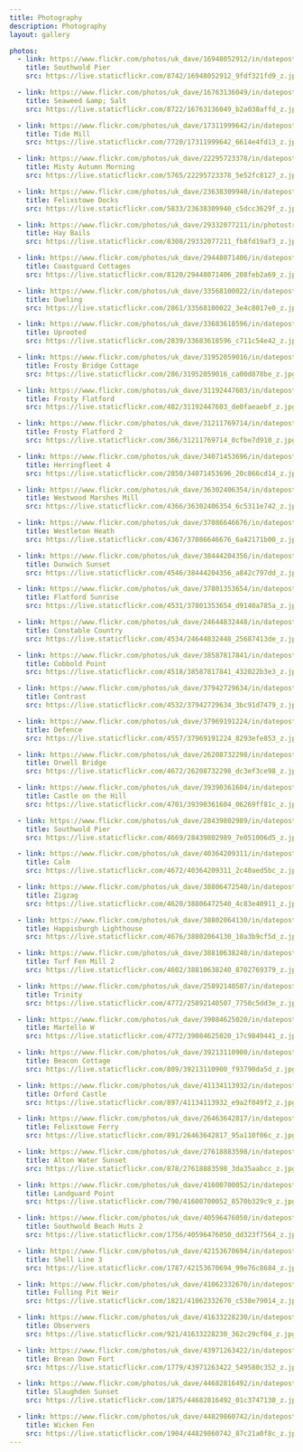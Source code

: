 ```yaml
---
title: Photography
description: Photography
layout: gallery

photos:
  - link: https://www.flickr.com/photos/uk_dave/16948052912/in/dateposted/
    title: Southwold Pier
    src: https://live.staticflickr.com/8742/16948052912_9fdf321fd9_z.jpg

  - link: https://www.flickr.com/photos/uk_dave/16763136049/in/dateposted/
    title: Seaweed &amp; Salt
    src: https://live.staticflickr.com/8722/16763136049_b2a038affd_z.jpg

  - link: https://www.flickr.com/photos/uk_dave/17311999642/in/dateposted/
    title: Tide Mill
    src: https://live.staticflickr.com/7720/17311999642_6614e4fd13_z.jpg

  - link: https://www.flickr.com/photos/uk_dave/22295723378/in/dateposted/
    title: Misty Autumn Morning
    src: https://live.staticflickr.com/5765/22295723378_5e52fc8127_z.jpg

  - link: https://www.flickr.com/photos/uk_dave/23638309940/in/dateposted/
    title: Felixstowe Docks
    src: https://live.staticflickr.com/5833/23638309940_c5dcc3629f_z.jpg

  - link: https://www.flickr.com/photos/uk_dave/29332077211/in/photostream/
    title: Hay Bails
    src: https://live.staticflickr.com/8308/29332077211_fb8fd19af3_z.jpg

  - link: https://www.flickr.com/photos/uk_dave/29448071406/in/dateposted/
    title: Coastguard Cottages
    src: https://live.staticflickr.com/8120/29448071406_208feb2a69_z.jpg

  - link: https://www.flickr.com/photos/uk_dave/33568100022/in/dateposted/
    title: Dueling
    src: https://live.staticflickr.com/2861/33568100022_3e4c8017e0_z.jpg

  - link: https://www.flickr.com/photos/uk_dave/33683618596/in/dateposted/
    title: Uprooted
    src: https://live.staticflickr.com/2839/33683618596_c711c54e42_z.jpg

  - link: https://www.flickr.com/photos/uk_dave/31952059016/in/dateposted/
    title: Frosty Bridge Cottage
    src: https://live.staticflickr.com/286/31952059016_ca00d878be_z.jpg

  - link: https://www.flickr.com/photos/uk_dave/31192447603/in/dateposted/
    title: Frosty Flatford
    src: https://live.staticflickr.com/482/31192447603_de0faeaebf_z.jpg

  - link: https://www.flickr.com/photos/uk_dave/31211769714/in/dateposted/
    title: Frosty Flatford 2
    src: https://live.staticflickr.com/366/31211769714_0cfbe7d910_z.jpg

  - link: https://www.flickr.com/photos/uk_dave/34071453696/in/dateposted/
    title: Herringfleet 4
    src: https://live.staticflickr.com/2850/34071453696_20c866cd14_z.jpg

  - link: https://www.flickr.com/photos/uk_dave/36302406354/in/dateposted/
    title: Westwood Marshes Mill
    src: https://live.staticflickr.com/4366/36302406354_6c5311e742_z.jpg

  - link: https://www.flickr.com/photos/uk_dave/37086646676/in/dateposted/
    title: Westleton Heath
    src: https://live.staticflickr.com/4367/37086646676_6a42171b00_z.jpg

  - link: https://www.flickr.com/photos/uk_dave/38444204356/in/dateposted/
    title: Dunwich Sunset
    src: https://live.staticflickr.com/4546/38444204356_a842c797dd_z.jpg

  - link: https://www.flickr.com/photos/uk_dave/37801353654/in/dateposted/
    title: Flatford Sunrise
    src: https://live.staticflickr.com/4531/37801353654_d9140a785a_z.jpg

  - link: https://www.flickr.com/photos/uk_dave/24644832448/in/dateposted/
    title: Constable Country
    src: https://live.staticflickr.com/4534/24644832448_25687413de_z.jpg

  - link: https://www.flickr.com/photos/uk_dave/38587817841/in/dateposted/
    title: Cobbold Point
    src: https://live.staticflickr.com/4518/38587817841_432022b3e3_z.jpg

  - link: https://www.flickr.com/photos/uk_dave/37942729634/in/dateposted/
    title: Contrast
    src: https://live.staticflickr.com/4532/37942729634_3bc91d7479_z.jpg

  - link: https://www.flickr.com/photos/uk_dave/37969191224/in/dateposted/
    title: Defence
    src: https://live.staticflickr.com/4557/37969191224_8293efe853_z.jpg

  - link: https://www.flickr.com/photos/uk_dave/26208732298/in/dateposted/
    title: Orwell Bridge
    src: https://live.staticflickr.com/4672/26208732298_dc3ef3ce98_z.jpg

  - link: https://www.flickr.com/photos/uk_dave/39390361604/in/dateposted/
    title: Castle on the Hill
    src: https://live.staticflickr.com/4701/39390361604_06269ff81c_z.jpg

  - link: https://www.flickr.com/photos/uk_dave/28439802989/in/dateposted/
    title: Southwold Pier
    src: https://live.staticflickr.com/4669/28439802989_7e051006d5_z.jpg

  - link: https://www.flickr.com/photos/uk_dave/40364209311/in/dateposted/
    title: Calm
    src: https://live.staticflickr.com/4672/40364209311_2c40aed5bc_z.jpg

  - link: https://www.flickr.com/photos/uk_dave/38806472540/in/dateposted/
    title: Zigzag
    src: https://live.staticflickr.com/4620/38806472540_4c83e40911_z.jpg

  - link: https://www.flickr.com/photos/uk_dave/38802064130/in/dateposted/
    title: Happisburgh Lighthouse
    src: https://live.staticflickr.com/4676/38802064130_10a3b9cf5d_z.jpg

  - link: https://www.flickr.com/photos/uk_dave/38810638240/in/dateposted/
    title: Turf Fen Mill 2
    src: https://live.staticflickr.com/4602/38810638240_8702769379_z.jpg

  - link: https://www.flickr.com/photos/uk_dave/25892140507/in/dateposted/
    title: Trinity
    src: https://live.staticflickr.com/4772/25892140507_7750c5dd3e_z.jpg

  - link: https://www.flickr.com/photos/uk_dave/39084625020/in/dateposted/
    title: Martello W
    src: https://live.staticflickr.com/4772/39084625020_17c9849441_z.jpg

  - link: https://www.flickr.com/photos/uk_dave/39213110900/in/dateposted/
    title: Beacon Cottage
    src: https://live.staticflickr.com/809/39213110900_f93790da5d_z.jpg

  - link: https://www.flickr.com/photos/uk_dave/41134113932/in/dateposted/
    title: Orford Castle
    src: https://live.staticflickr.com/897/41134113932_e9a2f049f2_z.jpg

  - link: https://www.flickr.com/photos/uk_dave/26463642817/in/dateposted/
    title: Felixstowe Ferry
    src: https://live.staticflickr.com/891/26463642817_95a110f06c_z.jpg

  - link: https://www.flickr.com/photos/uk_dave/27618883598/in/dateposted/
    title: Alton Water Sunset
    src: https://live.staticflickr.com/878/27618883598_3da35aabcc_z.jpg

  - link: https://www.flickr.com/photos/uk_dave/41600700052/in/dateposted/
    title: Landguard Point
    src: https://live.staticflickr.com/790/41600700052_8570b329c9_z.jpg

  - link: https://www.flickr.com/photos/uk_dave/40596476050/in/dateposted/
    title: Southwold Beach Huts 2
    src: https://live.staticflickr.com/1756/40596476050_dd323f7564_z.jpg

  - link: https://www.flickr.com/photos/uk_dave/42153670694/in/dateposted/
    title: Shell Line 3
    src: https://live.staticflickr.com/1787/42153670694_99e76c8684_z.jpg

  - link: https://www.flickr.com/photos/uk_dave/41062332670/in/dateposted/
    title: Fulling Pit Weir
    src: https://live.staticflickr.com/1821/41062332670_c538e79014_z.jpg

  - link: https://www.flickr.com/photos/uk_dave/41633228230/in/dateposted/
    title: Observers
    src: https://live.staticflickr.com/921/41633228230_362c29cf04_z.jpg

  - link: https://www.flickr.com/photos/uk_dave/43971263422/in/dateposted/
    title: Brean Down Fort
    src: https://live.staticflickr.com/1779/43971263422_549580c352_z.jpg

  - link: https://www.flickr.com/photos/uk_dave/44682816492/in/dateposted/
    title: Slaughden Sunset
    src: https://live.staticflickr.com/1875/44682816492_01c3747130_z.jpg

  - link: https://www.flickr.com/photos/uk_dave/44829860742/in/dateposted/
    title: Wicken Fen
    src: https://live.staticflickr.com/1904/44829860742_87c21a0f8c_z.jpg
---
```

